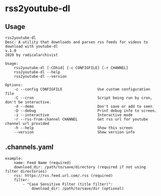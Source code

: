# rss2youtube-dl

## Usage
    rss2youtube-dl
    Desc: A utility that downloads and parses rss feeds for videos to download with youtube-dl
    v.1.0
    2020 by radicalarchivist

    Usage:
        rss2youtube-dl [-CDhid] [-c CONFIGFILE] [-r CHANNEL]
        rss2youtube-dl --help
        rss2youtube-dl --version

    Options:
        -c --config CONFIGFILE                Use custom configuration file             
        -C --cron                             Script being run by cron, don't be interactive.
        -d --demo                             Don't save or add to seen
        -D --debug                            Print debug info to screen.
        -i --interactive                      Interactive mode
        -r --rss-from-channel CHANNEL         Get rss url for youtube channel url provided
        -h --help                             Show this screen
        --version                             Show version info

## .channels.yaml
    example:
        name: Feed Name (required)
        download_dir: /path/to/save/directory (required if not using filter directories)
        rss: https://rss.feed.url.com/.rss (required)
        filter: 
            - "Case Sensitive Filter (title filter)":
                download_dir: /path/to/save/dir (optional)